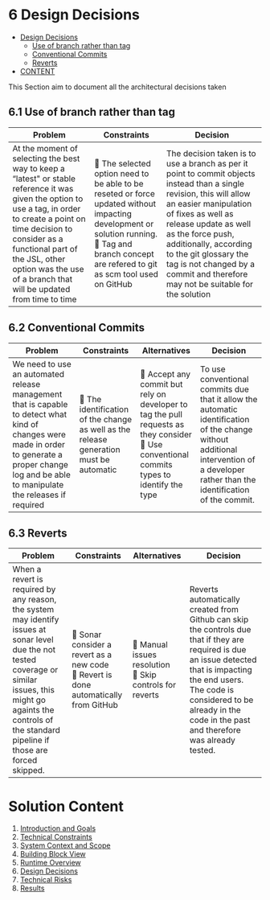 # 6 Design Decisions

<!-- TOC -->

- [Design Decisions](#design-decisions)
    - [Use of branch rather than tag](#use-of-branch-rather-than-tag)
    - [Conventional Commits](#conventional-commits)
    - [Reverts](#reverts)
- [CONTENT](#content)

<!-- /TOC -->

This Section aim to document all the architectural decisions taken

## 6.1 Use of branch rather than tag

| Problem | Constraints | Decision |
| --- | --- | --- |
| At the moment of selecting the best way to keep a “latest" or stable reference it was given the option to use a tag, in order to create a point on time decision to consider as a functional part of the JSL, other option was the use of a branch that will be updated from time to time | :children_crossing: The selected option need to be able to be reseted or force updated without impacting development or solution running. <br> :children_crossing: Tag and branch concept are refered to git as scm tool used on GitHub | The decision taken is to use a branch as per it point to commit objects instead than a single revision, this will allow an easier manipulation of fixes as well as release update as well as the force push, additionally, according to the git glossary the tag is not changed by a commit and therefore may not be suitable for the solution |

## 6.2 Conventional Commits

| Problem | Constraints | Alternatives | Decision |
| --- | --- | --- | --- |
| We need to use an automated release management that is capable to detect what kind of changes were made in order to generate a proper change log and be able to manipulate the releases if required | :children_crossing: The identification of the change as well as the release generation must be automatic | :twisted_rightwards_arrows: Accept any commit but rely on developer to tag the pull requests as they consider <br> :twisted_rightwards_arrows: Use conventional commits types to identify the type | To use conventional commits due that it allow the automatic identification of the change without additional intervention of a developer rather than the identification of the commit. |

## 6.3 Reverts

| Problem | Constraints | Alternatives | Decision |
| --- | --- | --- | --- |
| When a revert is required by any reason, the system may identify issues at sonar level due the not tested coverage or similar issues, this might go againts the controls of the standard pipeline if those are forced skipped. | :children_crossing: Sonar consider a revert as a new code <br> :children_crossing: Revert is done automatically from GitHub | :twisted_rightwards_arrows: Manual issues resolution <br> :twisted_rightwards_arrows: Skip controls for reverts | Reverts automatically created from Github can skip the controls due that if they are required is due an issue detected that is impacting the end users. The code is considered to be already in the code in the past and therefore was already tested. |


<!-- CONTENTTABLE:START -->
# Solution Content

1. [Introduction and Goals](01-introduction-and-goals.md)
2. [Technical Constraints](02-technical-constraints.md)
3. [System Context and Scope](03-system-context-and-scope.md)
4. [Building Block View](04-building-block-view.md)
5. [Runtime Overview](05-RuntimeOverview.md)
6. [Design Decisions](06-design-decisions.md)
7. [Technical Risks](07-technical-risks.md)
8. [Results](08-Results.md)
<!-- CONTENTTABLE:END -->
